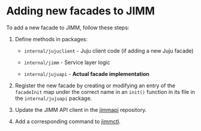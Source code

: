 # Adding new facades to JIMM

To add a new facade to JIMM, follow these steps:

1. Define methods in packages:
      - `internal/jujuclient` - Juju client code (if adding a new Juju facade)

      - `internal/jimm` - Service layer logic

      - `internal/jujuapi` - **Actual facade implementation**

2. Register the new facade by creating or modifying an entry of the `facadeInit` map under the correct name in an `init()` function in its file in the `internal/jujuapi` package.

3. Update the JIMM API client in the [jimmapi](https://github.com/canonical/jimmapi) repository.

4. Add a corresponding command to [jimmctl](/cmd/jimmctl).

